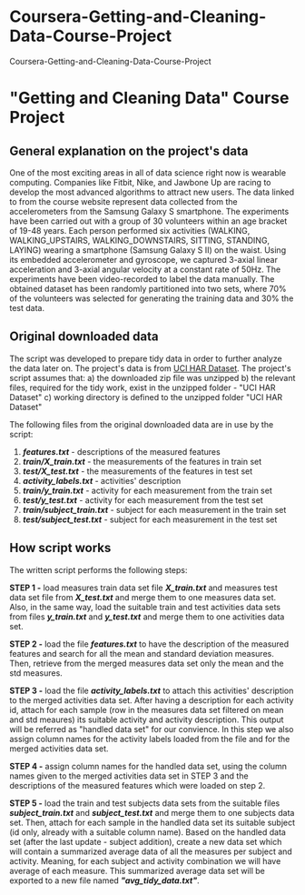 # Coursera-Getting-and-Cleaning-Data-Course-Project
Coursera-Getting-and-Cleaning-Data-Course-Project

**"Getting and Cleaning Data"** Course Project
========================================

## General explanation on the project's data
One of the most exciting areas in all of data science right now is wearable computing. Companies like Fitbit, Nike, and Jawbone Up are racing to develop the most advanced algorithms to attract new users. The data linked to from the course website represent data collected from the accelerometers from the Samsung Galaxy S smartphone.
The experiments have been carried out with a group of 30 volunteers within an age bracket of 19-48 years. Each person performed six activities (WALKING, WALKING_UPSTAIRS, WALKING_DOWNSTAIRS, SITTING, STANDING, LAYING) wearing a smartphone (Samsung Galaxy S II) on the waist. Using its embedded accelerometer and gyroscope, we captured 3-axial linear acceleration and 3-axial angular velocity at a constant rate of 50Hz. The experiments have been video-recorded to label the data manually. The obtained dataset has been randomly partitioned into two sets, where 70% of the volunteers was selected for generating the training data and 30% the test data. 

## Original downloaded data
The script was developed to prepare tidy data in order to further analyze the data later on.
The project's data is from [UCI HAR Dataset](https://d396qusza40orc.cloudfront.net/getdata%2Fprojectfiles%2FUCI%20HAR%20Dataset.zip).
The project's script assumes that:
a) the downloaded zip file was unzipped
b) the relevant files, required for the tidy work, exist in the unzipped folder - "UCI HAR Dataset"
c) working directory is defined to the unzipped folder "UCI HAR Dataset"

The following files from the original downloaded data are in use by the script:
  1. ***features.txt*** - descriptions of the measured features
  2. ***train/X_train.txt*** - the measurements of the features in train set
  3. ***test/X_test.txt*** - the measurements of the features in test set
  4. ***activity_labels.txt*** - activities' description
  5. ***train/y_train.txt*** - activity for each measurement from the train set
  6. ***test/y_test.txt*** - activity for each measurement from the test set
  7. ***train/subject_train.txt*** - subject for each measurement in the train set
  8. ***test/subject_test.txt*** - subject for each measurement in the test set


## How script works
The written script performs the following steps:

**STEP 1 -** load measures train data set file ***X_train.txt*** and measures test data set file from ***X_test.txt*** and merge them to one measures data set. Also, in the same way, load the suitable train and test activities data sets from files ***y_train.txt*** and ***y_test.txt*** and merge them to one activities data set.

**STEP 2 -** load the file ***features.txt*** to have the description of the measured features and search for all the mean and standard deviation measures. Then, retrieve from the merged measures data set only the mean and the std measures.   
  
**STEP 3 -** load the file ***activity_labels.txt*** to attach this activities' description to the merged activities data set. After having a description for each activity id, attach for each sample (row in the measures data set filtered on mean and std meaures) its suitable activity and activity description. This output will be referred as "handled data set" for our convience.
In this step we also assign column names for the activity labels loaded from the file and for the merged activities data set.

**STEP 4 -** assign column names for the handled data set, using the column names given to the merged activities data set in STEP 3 and the descriptions of the measured features which were loaded on step 2.

**STEP 5 -** load the train and test subjects data sets from the suitable files ***subject_train.txt*** and ***subject_test.txt*** and merge them to one subjects data set. Then, attach for each sample in the handled data set its suitable subject (id only, already with a suitable column name). Based on the handled data set (after the last update - subject addition), create a new data set which will contain a summarized average data of all the measures per subject and activity. Meaning, for each subject and activity combination we will have average of each measure. This summarized average data set will be exported to a new file named ***"avg_tidy_data.txt"***.
